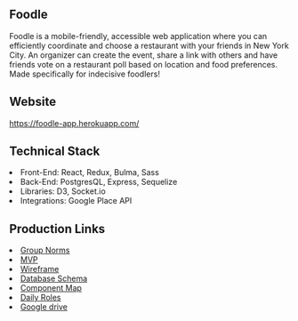 ## Foodle

Foodle is a mobile-friendly, accessible web application where you can efficiently coordinate and choose a restaurant with your friends in New York City. An organizer can create the event, share a link with others and have friends vote on a restaurant poll based on location and food preferences. Made specifically for indecisive foodlers!

## Website

<a href="https://foodle-app.herokuapp.com/">https://foodle-app.herokuapp.com/</a>

## Technical Stack

<li>Front-End: React, Redux, Bulma, Sass</li>
<li>Back-End: PostgresQL, Express, Sequelize</li>
<li>Libraries: D3, Socket.io</li>
<li>Integrations: Google Place API</li>

## Production Links

<li><a href="https://docs.google.com/document/d/1frjUDznQK98S8KVMadUZQ4V6pmdplVRNym7Y1Ra1Qxw/edit?ts=5efb6454">Group Norms</a></li>
<li><a href="https://docs.google.com/document/d/1IbG8Pr1yEtg3NrumNNOuD0oN2BmqfVOTMGyBHa2Qypg/edit">MVP</a></li>
<li><a href="https://www.figma.com/file/9Has3dNW3NHZU6VGV4zgfc/Untitled?node-id=25%3A3">Wireframe</a></li>
<li><a href="https://app.lucidchart.com/documents/edit/b6a35092-42d2-4160-bd7f-f10aa41f5a23/0_0?shared=true">Database Schema</a></li>
<li><a href="https://app.lucidchart.com/documents/edit/a9e8c458-fa41-46ab-8114-b4d40728d52b/0_0?shared=true">Component Map</a></li>
<li><a href="https://docs.google.com/spreadsheets/d/1Z_5AkJsnmyIzOmGD1W6IMQLjLnqgu8rGkxRKXaFen6o/edit#gid=0">Daily Roles</a></li>
<li><a href="https://drive.google.com/drive/u/1/folders/1Ge2ZKleJ9xwTyh5kWGONivZeymelld-9">Google drive</a></li>
